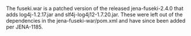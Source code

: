 The fuseki.war is a patched version of the released jena-fuseki-2.4.0 that adds log4j-1.2.17.jar and slf4j-log4j12-1.7.20.jar. These were left out of the dependencies in the jena-fuseki-war/pom.xml and have since been added per JENA-1185.
